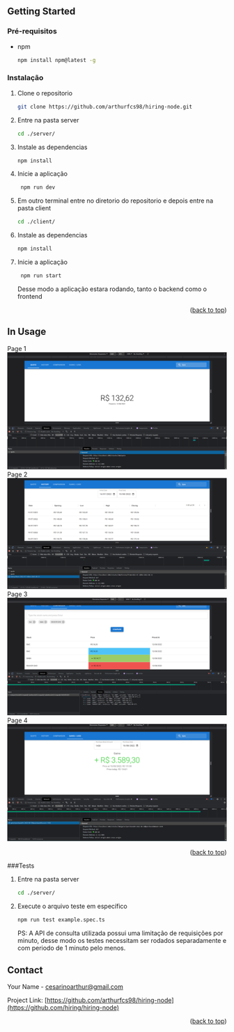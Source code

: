 <!-- GETTING STARTED -->

## Getting Started

### Pré-requisitos

- npm
  ```sh
  npm install npm@latest -g
  ```

### Instalação

1. Clone o repositorio
   ```sh
   git clone https://github.com/arthurfcs98/hiring-node.git
   ```
2. Entre na pasta server
   ```sh
   cd ./server/
   ```
3. Instale as dependencias
   ```sh
   npm install
   ```
4. Inicie a aplicação
   ```sh
    npm run dev
   ```
5. Em outro terminal entre no diretorio do repositorio e depois entre na pasta client
   ```sh
   cd ./client/
   ```
6. Instale as dependencias
   ```sh
   npm install
   ```
7. Inicie a aplicação
   ```sh
    npm run start
   ```
   Desse modo a aplicação estara rodando, tanto o backend como o frontend

<p align="right">(<a href="#readme-top">back to top</a>)</p>

## In Usage

Page 1 <br>
![print page 1](screenshots/page1.png)<br>
Page 2 <br>
![print page 2](screenshots/page2.png)<br>
Page 3 <br>
![print page 3](screenshots/page3.png)<br>
Page 4 <br>
![print page 4](screenshots/page4.png)<br>

<p align="right">(<a href="#readme-top">back to top</a>)</p>

###Tests

1. Entre na pasta server
   ```sh
   cd ./server/
   ```
2. Execute o arquivo teste em específico
   ```sh
   npm run test example.spec.ts
   ```
   PS:
   A API de consulta utilizada possui uma limitação de requisições por minuto, desse modo os testes necessitam ser rodados separadamente e com periodo de 1 minuto pelo menos.

## Contact

Your Name - cesarinoarthur@gmail.com

Project Link: [https://github.com/arthurfcs98/hiring-node](https://github.com/hiring/hiring-node)

<p align="right">(<a href="#readme-top">back to top</a>)</p>

